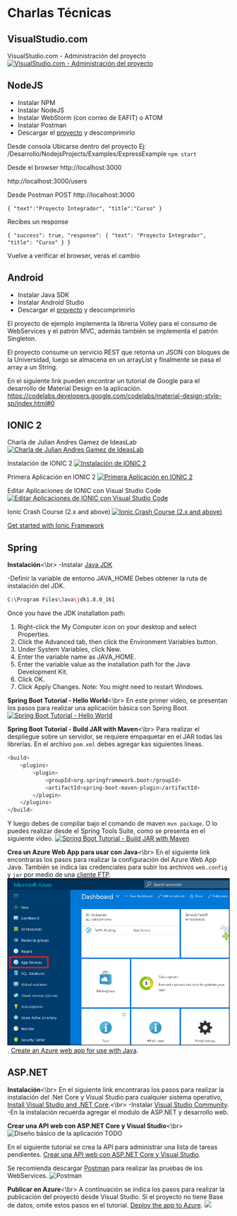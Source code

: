 # Charlas Técnicas

## VisualStudio.com

VisualStudio.com - Administración del proyecto
[![VisualStudio.com - Administración del proyecto](https://img.youtube.com/vi/CYcJIDzInQ4/0.jpg)](https://www.youtube.com/watch?v=CYcJIDzInQ4)

## NodeJS 

- Instalar NPM
- Instalar NodeJS
- Instalar WebStorm (con correo de EAFIT) o ATOM
- Instalar Postman
- Descargar el [proyecto](https://github.com/alejocram/pi1-charlas_tecnicas/raw/master/41-ExpressExample.zip) y descomprimirlo

Desde consola
Ubicarse dentro del proyecto Ej: /Desarrollo/NodejsProjects/Examples/ExpressExample
`npm start` 
 
Desde el browser
http://localhost:3000
 
http://localhost:3000/users

Desde Postman
POST http://localhost:3000

```
{ "text":"Proyecto Integrador", "title":"Curso" }
```

Recibes un response
```
{ "success": true, "response": { "text": "Proyecto Integrador", "title": "Curso" } }
```

Vuelve a verificar el browser, veras el cambio 

## Android 

- Instalar Java SDK
- Instalar Android Studio
- Descargar el [proyecto](https://github.com/alejocram/pi1-charlas_tecnicas/raw/master/42-ParkingMovil.zip) y descomprimirlo

El proyecto de ejemplo implementa la libreria Volley para el consumo de WebServices y el patrón MVC, además también se implementa el patrón Singleton.

El proyecto consume un servicio REST que retorna un JSON con bloques de la Universidad, luego se almacena en un arrayList y finalmente se pasa el array a un String.

En el siguiente link pueden encontrar un tutorial de Google para el desarrollo de Material Design en la aplicación.
https://codelabs.developers.google.com/codelabs/material-design-style-sp/index.html#0

## IONIC 2

Charla de Julian Andres Gamez de IdeasLab
[![Charla de Julian Andres Gamez de IdeasLab](https://img.youtube.com/vi/Kbz_e-qgmCY/0.jpg)](https://www.youtube.com/watch?v=Kbz_e-qgmCY)

Instalación de IONIC 2
[![Instalación de IONIC 2](https://img.youtube.com/vi/kBWmDmzjk8E/0.jpg)](https://www.youtube.com/watch?v=kBWmDmzjk8E)

Primera Aplicación en IONIC 2
[![Primera Aplicación en IONIC 2](https://img.youtube.com/vi/buSz-V39f1A/0.jpg)](https://www.youtube.com/watch?v=buSz-V39f1A)

Editar Aplicaciones de IONIC con Visual Studio Code
[![Editar Aplicaciones de IONIC con Visual Studio Code](https://img.youtube.com/vi/J3zh5b9q1x4/0.jpg)](https://www.youtube.com/watch?v=J3zh5b9q1x4)

Ionic Crash Course (2.x and above)
[![Ionic Crash Course (2.x and above)](https://img.youtube.com/vi/O2WiI9QrS5s/0.jpg)](https://www.youtube.com/watch?v=O2WiI9QrS5s)

[Get started with Ionic Framework](https://ionicframework.com/getting-started)

## Spring 

**Instalación**<\br> 
-Instalar [Java JDK](http://www.oracle.com/technetwork/java/javase/downloads)

-Definir la variable de entorno JAVA_HOME
 Debes obtener la ruta de instalación del JDK.
 ```sh
 C:\Program Files\Java\jdk1.8.0_161
 ```

 Once you have the JDK installation path:

  1. Right-click the My Computer icon on your desktop and select Properties.
  2. Click the Advanced tab, then click the Environment Variables button.
  3. Under System Variables, click New.
  4. Enter the variable name as JAVA_HOME.
  5. Enter the variable value as the installation path for the Java Development Kit.
  6. Click OK.
  7. Click Apply Changes.
 Note: You might need to restart Windows.

**Spring Boot Tutorial - Hello World**<\br>
En este primer video, se presentan los pasos para realizar una aplicación básica con Spring Boot.
[![Spring Boot Tutorial - Hello World](https://img.youtube.com/vi/mN_9sKco_DQ/0.jpg)](https://youtu.be/mN_9sKco_DQ)

**Spring Boot Tutorial - Build JAR with Maven**<\br>
Para realizar el despliegue sobre un servidor, se requiere empaquetar en el JAR todas las librerias.
En el archivo `pom.xml` debes agregar kas siguientes lineas.
```sh
<build>
	<plugins>
		<plugin>
			<groupId>org.springframework.boot</groupId>
			<artifactId>spring-boot-maven-plugin</artifactId>
		</plugin>
	</plugins>
</build>
```
Y luego debes de compilar bajo el comando de maven `mvn package`.
O lo puedes realizar desde el Spring Tools Suite, como se presenta en el siguiente video.
[![Spring Boot Tutorial - Build JAR with Maven](https://img.youtube.com/vi/qDTUYkaXAEc/0.jpg)](https://youtu.be/qDTUYkaXAEc)

**Crea un Azure Web App para usar con Java**<\br>
En el siguiente link encontraras los pasos para realizar la configuración del Azure Web App Java.
También se indica las credenciales para subir los archivos `web.config` y `jar` por medio de una [cliente FTP](https://filezilla-project.org/download.php?type=client).
[![Create an Azure web app for use with Java](https://github.com/Azure/azure-docs-sdk-java/raw/master/docs-ref-conceptual/spring-framework/media/deploy-spring-boot-java-web-app-on-azure/AZ01.png)](https://github.com/Azure/azure-docs-sdk-java/blob/master/docs-ref-conceptual/spring-framework/deploy-spring-boot-java-web-app-on-azure.md#create-an-azure-web-app-for-use-with-java).
[Create an Azure web app for use with Java](https://github.com/Azure/azure-docs-sdk-java/blob/master/docs-ref-conceptual/spring-framework/deploy-spring-boot-java-web-app-on-azure.md#create-an-azure-web-app-for-use-with-java).

## ASP.NET

**Instalación**<\br> 
En el siguiente link encontraras los pasos para realizar la instalación del .Net Core y Visual Studio para cualquier sistema operativo, [Install Visual Studio and .NET Core](https://docs.microsoft.com/en-us/aspnet/core/tutorials/first-mvc-app/start-mvc?tabs=aspnetcore2x&view=aspnetcore-2.1#install-visual-studio-and-net-core "Install Visual Studio and .NET Core").<\br> 
-Instalar [Visual Studio Community](https://www.visualstudio.com/es/downloads/).
-En la instalación recuerda agregar el modulo de ASP.NET y desarrollo web.

**Crear una API web con ASP.NET Core y Visual Studio**<\br> 
![Diseño básico de la aplicación TODO](https://docs.microsoft.com/es-es/aspnet/core/tutorials/first-web-api/_static/architecture.png "Diseño básico de la aplicación TODO")

En el siguiente tutorial se crea la API para administrar una lista de tareas pendientes.
[Crear una API web con ASP.NET Core y Visual Studio](https://docs.microsoft.com/es-es/aspnet/core/tutorials/first-web-api).

Se recomienda descargar [Postman](https://www.getpostman.com/) para realizar las pruebas de los WebServices.
![](https://docs.microsoft.com/es-es/aspnet/core/tutorials/first-web-api/_static/pmc.png "Postman")

**Publicar en Azure**<\br> 
A continuación se indica los pasos para realizar la publicación del proyecto desde Visual Studio.
Si el proyecto no tiene Base de datos, omite estos pasos en el tutorial.
[Deploy the app to Azure](https://docs.microsoft.com/en-us/aspnet/core/tutorials/publish-to-azure-webapp-using-vs?view=aspnetcore-2.1#deploy-the-app-to-azure).
![](https://docs.microsoft.com/en-us/aspnet/core/tutorials/publish-to-azure-webapp-using-vs/_static/pub.png?view=aspnetcore-2.1)


